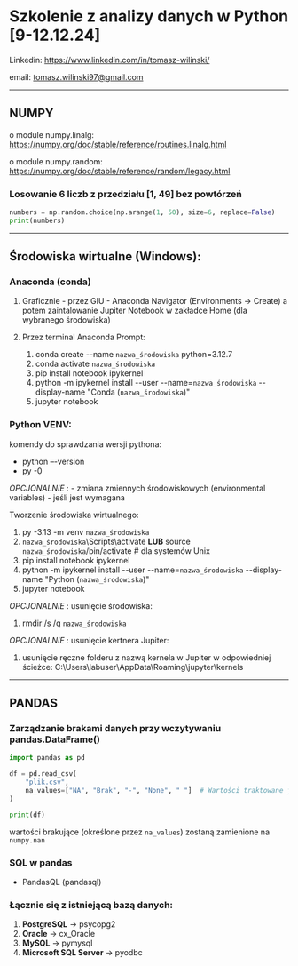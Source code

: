 # Szkolenie z analizy danych w Python [9-12.12.24]

Linkedin: https://www.linkedin.com/in/tomasz-wilinski/

email: tomasz.wilinski97@gmail.com

--------------------------------------------------------------------------------------

## NUMPY

o module numpy.linalg: https://numpy.org/doc/stable/reference/routines.linalg.html

o module numpy.random: https://numpy.org/doc/stable/reference/random/legacy.html

### Losowanie 6 liczb z przedziału [1, 49] bez powtórzeń

```python
numbers = np.random.choice(np.arange(1, 50), size=6, replace=False)
print(numbers)
```

--------------------------------------------------------------------------------------
## Środowiska wirtualne (Windows):

### Anaconda (conda)

1. Graficznie - przez GIU - Anaconda Navigator (Environments -> Create) a potem zaintalowanie Jupiter Notebook w zakładce Home (dla wybranego środowiska)

2. Przez terminal Anaconda Prompt:

    1. conda create --name `nazwa_środowiska` python=3.12.7
    2. conda activate `nazwa_środowiska`
    3. pip install notebook ipykernel
    4. python -m ipykernel install --user --name=`nazwa_środowiska` --display-name "Conda (`nazwa_środowiska`)"
    5. jupyter notebook

### Python VENV:

komendy do sprawdzania wersji pythona:
- python –-version
- py -0

*OPCJONALNIE* : - zmiana zmiennych środowiskowych (environmental variables) - jeśli jest wymagana

Tworzenie środowiska wirtualnego:

1. py -3.13 -m venv `nazwa_środowiska`
2. `nazwa_środowiska`\Scripts\activate **LUB** source `nazwa_środowiska`/bin/activate  # dla systemów Unix
3. pip install notebook ipykernel
4. python -m ipykernel install --user --name=`nazwa_środowiska` --display-name "Python (`nazwa_środowiska`)"
5. jupyter notebook

*OPCJONALNIE* : usunięcie środowiska:

1. rmdir /s /q `nazwa_środowiska`

*OPCJONALNIE* : usunięcie kertnera Jupiter:

1. usunięcie ręczne folderu z nazwą kernela w Jupiter w odpowiedniej ścieżce: C:\Users\labuser\AppData\Roaming\jupyter\kernels

--------------------------------------------------------------------------------------

## PANDAS

### Zarządzanie brakami danych przy wczytywaniu pandas.DataFrame()

```python
import pandas as pd

df = pd.read_csv(
    "plik.csv",
    na_values=["NA", "Brak", "-", "None", " "]  # Wartości traktowane jako brakujące
)

print(df)
```
wartości brakujące (określone przez `na_values`) zostaną zamienione na `numpy.nan`

### SQL w pandas

- PandasQL (pandasql)

### Łącznie się z istniejącą bazą danych:

1. **PostgreSQL** -> psycopg2
2. **Oracle** -> cx_Oracle
3. **MySQL** -> pymysql
4. **Microsoft SQL Server** -> pyodbc